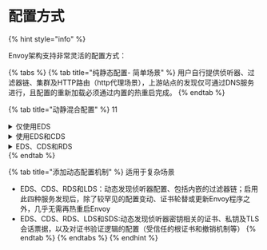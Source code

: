 # 配置方式

{% hint style="info" %}


Envoy架构支持非常灵活的配置方式：

{% tabs %}
{% tab title="纯静态配置- 简单场景" %}
用户自行提供侦听器、过滤器链、集群及HTTP路由（http代理场景），上游站点的发现仅可通过DNS服务进行，且配置的重新加载必须通过内置的热重启完成。
{% endtab %}

{% tab title="动静混合配置" %}
11

<details>

<summary>仅使用EDS</summary>

EDS提供的端点发现功能可有效规避DNS的限制（响应中的最大记录数等），只有Endpoint是动态生成的，Cluster及Listener都是静态配置的。

</details>

<details>

<summary>使用EDS和CDS</summary>

CDS能够让Envoy以优雅的方式添加、更新和删除上游集群，于是，初始配置时，Envoy无需事先了解所有上游集群，Endpoint和Cluster是动态生成的，Listener是静态配置的。

</details>

<details>

<summary>EDS、CDS和RDS</summary>

动态发现路由配置，RDS与EDS、CDS一起使用时，为用户提供了构建复杂路由拓扑的能力（流量转移、蓝/绿部署等），Endpoint、Cluster、Router都是动态的，Listener是静态配置的。

</details>
{% endtab %}

{% tab title="添加动态配置机制" %}
适用于复杂场景

* EDS、CDS、RDS和LDS：动态发现侦听器配置、包括内嵌的过滤器链；启用此四种服务发现后，除了较罕见的配置变动、证书轮替或更新Envoy程序之外，几乎无需再热重启Envoy
* EDS、CDS、RDS、LDS和SDS:动态发现侦听器密钥相关的证书、私钥及TLS会话票据，以及对证书验证逻辑的配置（受信任的根证书和撤销机制等）
{% endtab %}
{% endtabs %}
{% endhint %}

